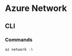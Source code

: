 # Azure Network

## CLI

### Commands

```sh
az network -h
```

<!--
DDoS Protections
Application Gateway
Front Door
-->
